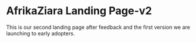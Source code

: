 # AfrikaZiara Landing Page-v2

This is our second landing page after feedback and the first version we are launching to early adopters.
